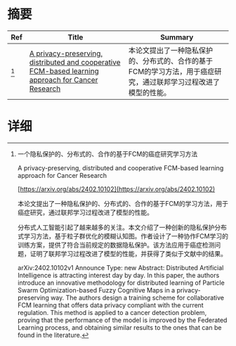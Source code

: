 # 摘要

| Ref | Title | Summary |
| --- | --- | --- |
| [^1] | [A privacy-preserving, distributed and cooperative FCM-based learning approach for Cancer Research](https://arxiv.org/abs/2402.10102) | 本论文提出了一种隐私保护的、分布式的、合作的基于FCM的学习方法，用于癌症研究，通过联邦学习过程改进了模型的性能。 |

# 详细

[^1]: 一个隐私保护的、分布式的、合作的基于FCM的癌症研究学习方法

    A privacy-preserving, distributed and cooperative FCM-based learning approach for Cancer Research

    [https://arxiv.org/abs/2402.10102](https://arxiv.org/abs/2402.10102)

    本论文提出了一种隐私保护的、分布式的、合作的基于FCM的学习方法，用于癌症研究，通过联邦学习过程改进了模型的性能。

    

    分布式人工智能引起了越来越多的关注。本文介绍了一种创新的隐私保护分布式学习方法，基于粒子群优化的模糊认知图。作者设计了一种协作FCM学习的训练方案，提供了符合当前规定的数据隐私保护。该方法应用于癌症检测问题，证明了联邦学习过程改进了模型的性能，并获得了类似于文献中的结果。

    arXiv:2402.10102v1 Announce Type: new  Abstract: Distributed Artificial Intelligence is attracting interest day by day. In this paper, the authors introduce an innovative methodology for distributed learning of Particle Swarm Optimization-based Fuzzy Cognitive Maps in a privacy-preserving way. The authors design a training scheme for collaborative FCM learning that offers data privacy compliant with the current regulation. This method is applied to a cancer detection problem, proving that the performance of the model is improved by the Federated Learning process, and obtaining similar results to the ones that can be found in the literature.
    

